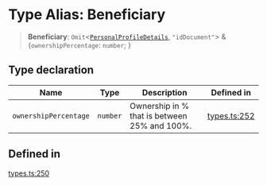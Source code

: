 # Type Alias: Beneficiary

> **Beneficiary**: `Omit`\<[`PersonalProfileDetails`](/docs/packages/sdk/interfaces/PersonalProfileDetails.md), `"idDocument"`\> & \{`ownershipPercentage`: `number`; \}

## Type declaration

| Name | Type | Description | Defined in |
| ------ | ------ | ------ | ------ |
| `ownershipPercentage` | `number` | Ownership in % that is between 25% and 100%. | [types.ts:252](https://github.com/monerium/js-monorepo/blob/main/packages/sdk/src/types.ts#L252) |

## Defined in

[types.ts:250](https://github.com/monerium/js-monorepo/blob/main/packages/sdk/src/types.ts#L250)
